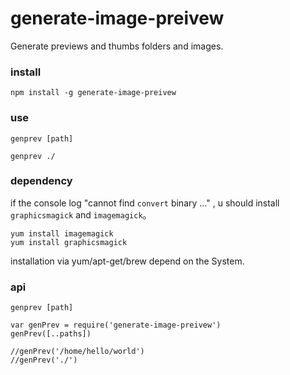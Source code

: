 # generate-image-preivew

Generate previews and thumbs folders and images.

### install

```
npm install -g generate-image-preivew
```

### use

`genprev [path]`

```
genprev ./

```

### dependency

if the console log "cannot find `convert` binary ..." , u should install `graphicsmagick` and `imagemagick`。



```
yum install imagemagick
yum install graphicsmagick

```

installation via yum/apt-get/brew depend on the System.



### api

`genprev [path]`

```
var genPrev = require('generate-image-preivew')
genPrev([..paths])

//genPrev('/home/hello/world')
//genPrev('./')

```

